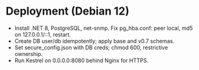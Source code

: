 # Deployment (Debian 12)
- Install .NET 8, PostgreSQL, net-snmp. Fix pg_hba.conf: peer local, md5 on 127.0.0.1/::1, restart.
- Create DB user/db idempotently; apply base and v0.7 schemas.
- Set secure_config.json with DB creds; chmod 600, restrictive ownership.
- Run Kestrel on 0.0.0.0:8080 behind Nginx for HTTPS.
